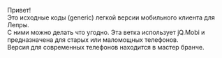 Привет!  
Это исходные коды (generic) легкой версии мобильного клиента для Лепры.  
С ними можно делать что угодно. Эта ветка использует jQ.Mobi и предназначена для старых или маломощных телефонов.  
Версия для современных телефонов находится в мастер бранче.  